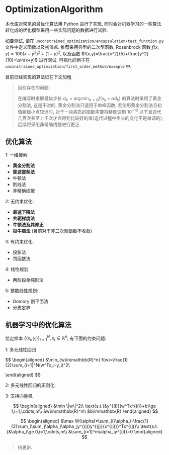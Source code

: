 # OptimizationAlgorithm
本仓库对常见的最优化算法用 Python 进行了实现, 同时会对机器学习的一些算法转化成的优化模型采用一些实际问题的数据进行试验.

如要测试, 请在 `unconstrained_optimization/encapsulation/test_function.py` 文件中定义函数以及初值点. 推荐采用典型的二次型函数, Rosenbrock 函数 $f(x,y)=100(x-y^2)^2+(1-y)^2 ,$ 以及函数 $f(x,y)=\frac{x^2}{5}+\frac{y^2}{10}+\sin(x+y)$ 进行测试. 可视化的例子在 `unconstrained_optimization/first_order_method/example` 中.

目前已经实现的算法已在下文加粗.

> 目前存在的问题:
>
> 在编写时求解最优步长  $\alpha_k=\arg\min_{\alpha>0}f(x_k+\alpha d_k)$ 的算法时采用了黄金分割法, 这是不对的, 黄金分割法只适用于单峰函数, 若使用黄金分割法且初值距极小点较远时, 对于一些病态的函数需要将精度调到 $10^{-10}$ 以下且迭代几百次甚至上千次才会得到比较好的值(迭代过程中步长的变化不是单调的), 后续将采用非精确线搜进行更正. 

## 优化算法

1: 一维搜索:

- **黄金分割法**
- **斐波那契法**
- 牛顿法
- 割线法
- 非精确线搜

2: 无约束优化:

- **最速下降法**
- **共轭梯度法**
- **牛顿法及其修正**
- **拟牛顿法** (目前对于非二次型函数不收敛)

3: 有约束优化:

- 投影法
- 罚函数法

4: 线性规划:

- 两阶段单纯形法

5: 整数线性规划:

- Gomory 割平面法
- 分支定界

## 机器学习中的优化算法

给定样本 $\{(x_i,y_i)\}_{i=1}^N,x_i\in\mathbb{R}^n,$ 有下面的约束问题:

1: 多元线性回归

$$
\begin{aligned}
&\min_{w\in\mathbb{R}^n} f(w)=\frac{1}{2}\sum_{i=1}^N(w^Tx_i-y_i)^2\\

\end{aligned}
$$

2: 多元线性回归的正则化:

3: 支持向量机

$$
\begin{aligned}
&\min \|w\|^2\\
\text{s.t.}&y^{(i)}(w^Tx^{(i)}+b)\ge 1,i=1,\cdots,m\\
&w\in\mathbb{R}^n\\
&b\in\mathbb{R}
\end{aligned}
$$

$$
\begin{aligned}
&\max W(\alpha)=\sum_{i}\alpha_i-\frac{1}{2}\sum_i\sum_j\alpha_i\alpha_jy^{(i)}y^{(j)}{x^{(i)}}^Tx^{(j)}\\
\text{s.t. }&\alpha_i\ge 0,i=1,\cdots,m\\
&\sum_{i=1}^m\alpha_iy^{(i)}=0
\end{aligned}
$$

> 待更新.

